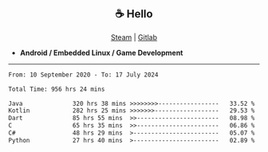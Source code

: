<h2 align="center"> ☕ Hello </h2>

<p align="center">
  <a href="https://steamcommunity.com/id/Niforances/">Steam</a> |
  <a href="https://gitlab.com/niforances">Gitlab</a>
</p>

 - **Android / Embedded Linux / Game Development**

------

<!--START_SECTION:waka-->

```txt
From: 10 September 2020 - To: 17 July 2024

Total Time: 956 hrs 24 mins

Java              320 hrs 38 mins >>>>>>>>-----------------   33.52 %
Kotlin            282 hrs 25 mins >>>>>>>------------------   29.53 %
Dart              85 hrs 55 mins  >>-----------------------   08.98 %
C                 65 hrs 35 mins  >>-----------------------   06.86 %
C#                48 hrs 29 mins  >------------------------   05.07 %
Python            27 hrs 40 mins  >------------------------   02.89 %
```

<!--END_SECTION:waka-->
